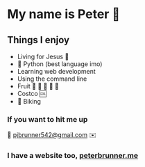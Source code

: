 # My name is Peter :evergreen_tree:

## Things I enjoy

- Living for Jesus :raised_hands:
- :snake: Python (best language imo)
- Learning web development
- Using the command line
- Fruit :green_apple: :watermelon: :pineapple: :grapes: :strawberry:
- Costco :cool:
- :bicyclist: Biking

### If you want to hit me up

:email: pjbrunner542@gmail.com :envelope:

### I have a website too, [peterbrunner.me](https://peterbrunner.me/)
